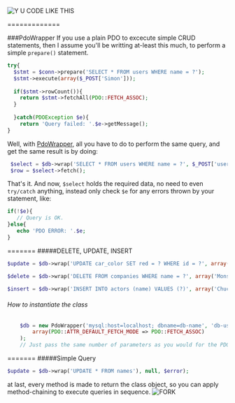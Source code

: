 ![Y U CODE LIKE THIS](http://i.imm.io/1hRAR.jpeg)

 
=============

###PdoWrapper
If you use a plain PDO to excecute simple CRUD statements, then I assume you'll be writting at-least this much, to perform a simple `prepare()` statement. 

```` php            
try{
  $stmt = $conn->prepare('SELECT * FROM users WHERE name = ?');
  $stmt->execute(array($_POST['Simon']));
  
  if($stmt->rowCount()){
    return $stmt->fetchAll(PDO::FETCH_ASSOC); 
  }
  
  }catch(PDOException $e){
    return 'Query failed: '.$e->getMessage();
}
````
 Well,  with [PdoWrapper](https://github.com/simon-eQ/PdoWrapper), all you have to do to perform the same query, and  get the same result is by doing:

```` php     
 $select = $db->wrap('SELECT * FROM users WHERE name = ?', $_POST['username'], $e);
 $row = $select->fetch(); 
````
That's it. And now, `$select` holds the required data, no need to even `try/catch` anything, instead only check `$e` for any errors
thrown by your statement, like: 
 ```` php
 if(!$e){
    // Query is OK.
 }else{
    echo 'PDO ERROR: '.$e;
 }
 ````
=======
#####DELETE, UPDATE, INSERT

```` php 
$update = $db->wrap('UPDATE car_color SET red = ? WHERE id = ?', array('blue', 1), $error);
````
```` php 
$delete = $db->wrap('DELETE FROM companies WHERE name = ?', array('Monsanto'), $error);
````
```` php 
$insert = $db->wrap('INSERT INTO actors (name) VALUES (?)', array('Chuck Norris'), $error);
````
###### How to instantiate the class
```` php 
	$db = new PdoWrapper('mysql:host=localhost; dbname=db-name', 'db-user', 'db-pass'
		array(PDO::ATTR_DEFAULT_FETCH_MODE => PDO::FETCH_ASSOC)
	);
	// Just pass the same number of parameters as you would for the PDO() object
````

=======
#####Simple Query
```` php 
$update = $db->wrap('UPDATE * FROM names'), null, $error);
```` 
at last, every method is made to return the class object, so you can apply method-chaining to execute queries in sequence. 
![FORK](http://i.imm.io/1m2WW.png)
